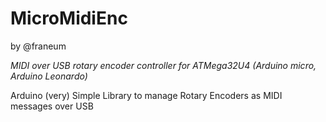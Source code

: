 # MicroMidiEnc

by @franeum

*MIDI over USB rotary encoder controller for ATMega32U4 (Arduino micro, Arduino Leonardo)*

Arduino (very) Simple Library to manage Rotary Encoders as MIDI messages over USB
